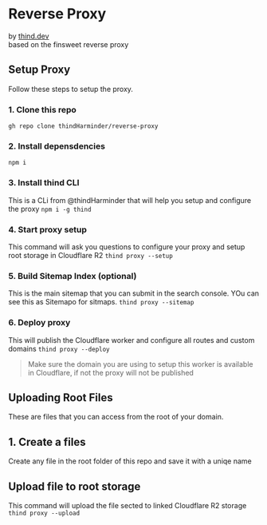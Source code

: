 # Reverse Proxy
by [thind.dev](https://thind.dev) </br>
based on the finsweet reverse proxy

## Setup Proxy
Follow these steps to setup the proxy.

### 1. Clone this repo
``` gh repo clone thindHarminder/reverse-proxy ```

### 2. Install depensdencies 
``` npm i ```

### 3. Install thind CLI
This is a CLi from @thindHarminder that will help you setup and configure the proxy
``` npm i -g thind ```

### 4. Start proxy setup
This command will ask you questions to configure your proxy and setup root storage in Cloudflare R2
``` thind proxy --setup ```

### 5. Build Sitemap Index (optional)
This is the main sitemap that you can submit in the search console. YOu can see this as Sitemapo for sitmaps.
``` thind proxy --sitemap ```

### 6. Deploy proxy
This will publish the Cloudflare worker and configure all routes and custom domains
``` thind proxy --deploy ```

> Make sure the domain you are using to setup this worker is available in Cloudflare, if not the proxy will not be published


## Uploading Root Files
These are files that you can access from the root of your domain. 

## 1. Create a files
Create any file in the root folder of this repo and save it with a uniqe name

## Upload file to root storage
This command will upload the file sected to linked Cloudflare R2 storage
``` thind proxy --upload ```
